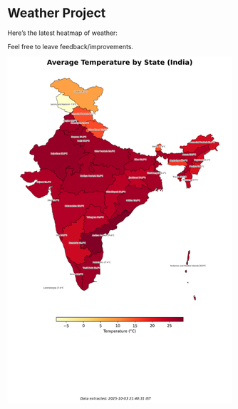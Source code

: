 # Weather Project

Here’s the latest heatmap of weather:

Feel free to leave feedback/improvements.

![India Heatmap](docs/assets/india_heatmap.png?v=DFF579)
